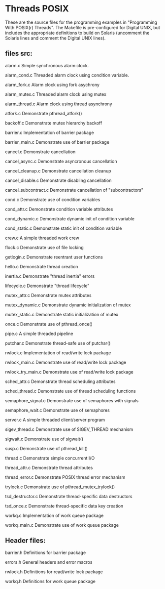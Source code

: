 # Threads POSIX

These are the source files for the programming examples in
"Programming With POSIX(r) Threads". The Makefile is pre-configured
for Digital UNIX, but includes the appropriate definitions to build on
Solaris (uncomment the Solaris lines and comment the Digital UNIX
lines).


files src:
---------
alarm.c				Simple synchronous alarm clock.

alarm_cond.c			Threaded alarm clock using condition variable.

alarm_fork.c			Alarm clock using fork asychrony

alarm_mutex.c			Threaded alarm clock using mutex

alarm_thread.c			Alarm clock using thread asynchrony

atfork.c			Demonstrate pthread_atfork()

backoff.c			Demonstrate mutex hierarchy backoff

barrier.c			Implementation of barrier package

barrier_main.c			Demonstrate use of barrier package

cancel.c			Demonstrate cancellation

cancel_async.c			Demonstrate asyncronous cancellation

cancel_cleanup.c		Demonstrate cancellation cleanup

cancel_disable.c		Demonstrate disabling cancellation

cancel_subcontract.c		Demonstrate cancellation of "subcontractors"

cond.c				Demonstrate use of condition variables

cond_attr.c			Demonstrate condition variable attributes

cond_dynamic.c			Demonstrate dynamic init of condition variable

cond_static.c			Demonstrate static init of condition variable

crew.c				A simple threaded work crew

flock.c				Demonstrate use of file locking

getlogin.c			Demonstrate reentrant user functions

hello.c				Demonstrate thread creation

inertia.c			Demonstrate "thread inertia" errors

lifecycle.c			Demonstrate "thread lifecycle"

mutex_attr.c			Demonstrate mutex attributes

mutex_dynamic.c			Demonstrate dynamic initialization of mutex

mutex_static.c			Demonstrate static initialization of mutex

once.c				Demonstrate use of pthread_once()

pipe.c				A simple threaded pipeline

putchar.c			Demonstrate thread-safe use of putchar()

rwlock.c			Implementation of read/write lock package

rwlock_main.c			Demonstrate use of read/write lock package

rwlock_try_main.c		Demonstrate use of read/write lock package

sched_attr.c			Demonstrate thread scheduling attributes

sched_thread.c			Demonstrate use of thread scheduling functions

semaphore_signal.c		Demonstrate use of semaphores with signals

semaphore_wait.c		Demonstrate use of semaphores

server.c			A simple threaded client/server program

sigev_thread.c			Demonstrate use of SIGEV_THREAD mechanism

sigwait.c			Demonstrate use of sigwait()

susp.c				Demonstrate use of pthread_kill()

thread.c			Demonstrate simple concurrent I/O

thread_attr.c			Demonstrate thread attributes

thread_error.c			Demonstrate POSIX thread error mechanism

trylock.c			Demonstrate use of pthread_mutex_trylock()

tsd_destructor.c		Demonstrate thread-specific data destructors

tsd_once.c			Demonstrate thread-specific data key creation

workq.c				Implementation of work queue package

workq_main.c			Demonstrate use of work queue package

Header files:
------------
barrier.h			Definitions for barrier package

errors.h			General headers and error macros

rwlock.h			Definitions for read/write lock package

workq.h				Definitions for work queue package

